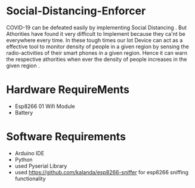 # Social-Distancing-Enforcer
COVID-19 can be defeated easily by implementing Social Distancing . But Athorities have found it very difficult to Implement because they ca'nt be everywhere every time. In these tough times our Iot Device can act as a effective tool to monitor density of people  in a given region by sensing the radio-activities of their smart phones in a given region. Hence it can warn the respective athorities when ever the density of people increases in the given region .

# Hardware RequireMents
* Esp8266 01 Wifi Module 
* Battery 

# Software Requirements
* Arduino IDE
* Python 
* used Pyserial Library
* used https://github.com/kalanda/esp8266-sniffer for esp8266 sniffing functionality
